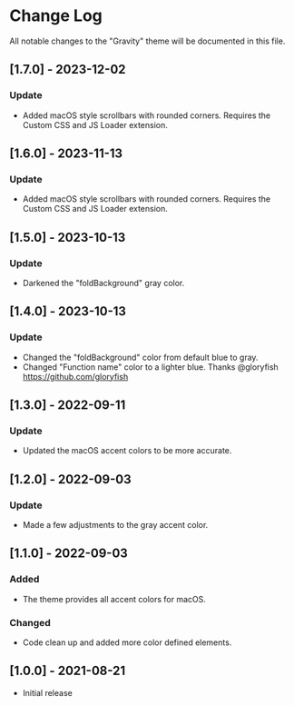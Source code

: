 # Change Log

All notable changes to the "Gravity" theme will be documented in this file.

## [1.7.0] - 2023-12-02
### Update
- Added macOS style scrollbars with rounded corners. Requires the Custom CSS and JS Loader extension.

## [1.6.0] - 2023-11-13
### Update
- Added macOS style scrollbars with rounded corners. Requires the Custom CSS and JS Loader extension.

## [1.5.0] - 2023-10-13
### Update
- Darkened the "foldBackground" gray color.

## [1.4.0] - 2023-10-13
### Update
- Changed the "foldBackground" color from default blue to gray.
- Changed "Function name" color to a lighter blue. Thanks @gloryfish https://github.com/gloryfish

## [1.3.0] - 2022-09-11
### Update
- Updated the macOS accent colors to be more accurate.

## [1.2.0] - 2022-09-03
### Update
- Made a few adjustments to the gray accent color.

## [1.1.0] - 2022-09-03
### Added
- The theme provides all accent colors for macOS.

### Changed
- Code clean up and added more color defined elements.

## [1.0.0] - 2021-08-21
- Initial release
